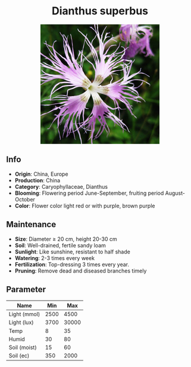 <h1 align='center'>Dianthus superbus</h1>
<p align="center">
    <img 
        align='center'
        width='320'
        src="../images/dianthus superbus.png" 
        alt='Dianthus superbus' />
</p>

## Info

 - **Origin**: China, Europe
 - **Production**: China
 - **Category**: Caryophyllaceae, Dianthus
 - **Blooming**: Flowering period June-September, fruiting period August-October
 - **Color**: Flower color light red or with purple, brown purple

## Maintenance

 - **Size**: Diameter ≥ 20 cm, height 20-30 cm
 - **Soil**: Well-drained, fertile sandy loam
 - **Sunlight**: Like sunshine, resistant to half shade
 - **Watering**: 2-3 times every week
 - **Fertilization**: Top-dressing 3 times every year.
 - **Pruning**: Remove dead and diseased branches timely

## Parameter

| Name         | Min  | Max   |
|--------------|------|-------|
| Light (mmol) | 2500 | 4500  |
| Light (lux)  | 3700 | 30000 |
| Temp         | 8    | 35    |
| Humid        | 30   | 80    |
| Soil (moist) | 15   | 60    |
| Soil (ec)    | 350  | 2000  |